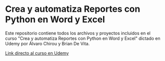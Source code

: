 # **Crea y automatiza Reportes con Python en Word y Excel**

Este repositorio contiene todos los archivos y proyectos incluidos en el curso "Crea y automatiza Reportes con Python en Word y Excel" dictado en Udemy por Álvaro Chirou y Brian De Vita.

<a href="https://www.udemy.com/course/crea-y-automatiza-reportes-con-python-en-word-y-excel/">Link directo al curso en Udemy</a>
